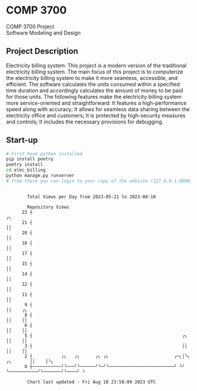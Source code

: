 # COMP 3700
COMP 3700 Project  
Software Modeling and Design
## Project Description
Electricity billing system: This project is a modern version of the traditional electricity billing system. The main focus of this project is to computerize the electricity billing system to make it more seamless, accessible, and efficient. The software calculates the units consumed within a specified time duration and accordingly calculates the amount of money to be paid for those units. The following features make the electricity billing system more service-oriented and straightforward: It features a high-performance speed along with accuracy; It allows for seamless data sharing between the electricity office and customers; It is protected by high-security measures and controls; It includes the necessary provisions for debugging.

## Start-up
```bash
# First have python installed
pip install poetry
poetry install
cd elec_billing
python manage.py runserver
# from there you can login to your copy of the website (127.0.0.1:8000), default creds are admin/admin
```

```

        Total Views per Day from 2023-05-21 to 2023-08-18

        Repository Views
      23 ┼                                                                                ╭╮
      21 ┤                                                                                ││
      20 ┤                                                                                ││
      18 ┤                                                                                ││
      17 ┤                                                                                ││
      15 ┤                                                                                ││
      14 ┤                                                                                ││
      12 ┤                                                                                ││
      11 ┤                                                                                ││
       9 ┤                                                                                ││    ╭╮
       8 ┤                                                                                ││    ││
       6 ┤                                                                                ││    ││
       5 ┤                                                         ╭╮                     ││    ││
       3 ┤                                                         ││                     ││    ││
       2 ┤           ╭╮   ╭╮      ╭╮ ╭╮                         ╭─╮│╰╮           ╭╮       ││    │╰╮
       0 ┼───────────╯╰───╯╰──────╯╰─╯╰─────────────────────────╯ ╰╯ ╰───────────╯╰───────╯╰────╯ ╰

        Chart last updated - Fri Aug 18 23:58:09 2023 UTC
        
```
